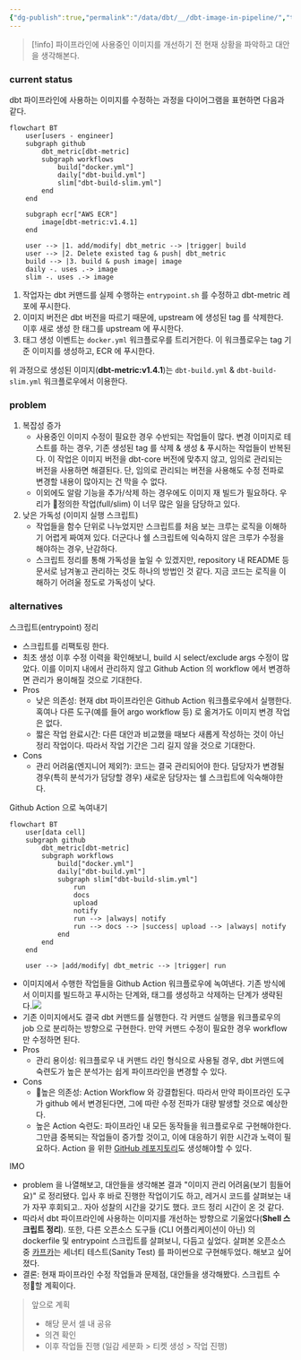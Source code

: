 ```yaml
---
{"dg-publish":true,"permalink":"/data/dbt/__/dbt-image-in-pipeline/","tags":["dbt","image","pipeline"],"dgHomeLink":true,"dgShowBacklinks":true,"dgShowLocalGraph":true,"dgShowInlineTitle":true,"dgEnableSearch":true,"dgLinkPreview":true,"dgShowTags":true,"noteIcon":""}
---
```



> [!info] 파이프라인에 사용중인 이미지를 개선하기 전 현재 상황을 파악하고 대안을 생각해본다.

### current status


dbt 파이프라인에 사용하는 이미지를 수정하는 과정을 다이어그램을 표현하면 다음과 같다.
```mermaid
flowchart BT
	user[users - engineer]
	subgraph github
		dbt_metric[dbt-metric]
		subgraph workflows
			build["docker.yml"]
			daily["dbt-build.yml"]
			slim["dbt-build-slim.yml"]
		end
	end
	
	subgraph ecr["AWS ECR"]
		image[dbt-metric:v1.4.1]
	end

	user --> |1. add/modify| dbt_metric --> |trigger| build
	user --> |2. Delete existed tag & push| dbt_metric
	build --> |3. build & push image| image
	daily -. uses .-> image
	slim -. uses .-> image
```

1. 작업자는 dbt 커맨드를 실제 수행하는 `entrypoint.sh` 를 수정하고 dbt-metric 레포에 푸시한다. 
2. 이미지 버전은 dbt 버전을 따르기 때문에, upstream 에 생성된 tag 를 삭제한다. 이후 새로 생성
한 태그를 upstream 에 푸시한다.
3. 태그 생성 이벤트는 `docker.yml` 워크플로우를 트리거한다. 이 워크플로우는 tag 기준 이미지를 생성하고, ECR 에 푸시한다.

위 과정으로 생성된 이미지(**dbt-metric:v1.4.1**)는 `dbt-build.yml` & `dbt-build-slim.yml` 워크플로우에서 이용한다. 


### problem


1. 복잡성 증가
	- 사용중인 이미지 수정이 필요한 경우 수반되는 작업들이 많다. 변경 이미지로 테스트를 하는 경우, 기존 생성된 tag 를 삭제 & 생성 & 푸시하는 작업들이 반복된다. 이 작업은 이미지 버전을 dbt-core 버전에 맞추지 않고, 임의로 관리되는 버전을 사용하면 해결된다. 단, 임의로 관리되는 버전을 사용해도 수정 전파로 변경할 내용이 많아지는 건 막을 수 없다.
	- 이외에도 알람 기능을 추가/삭제 하는 경우에도 이미지 재 빌드가 필요하다. 우리가 정의한 작업(full/slim) 이 너무 많은 일을 담당하고 있다.
2. 낮은 가독성 (이미지 실행 스크립트)
	- 작업들을 함수 단위로 나누었지만 스크립트를 처음 보는 크루는 로직을 이해하기 어렵게 짜여져 있다. 더군다나 쉘 스크립트에 익숙하지 않은 크루가 수정을 해야하는 경우, 난감하다.
	- 스크립트 정리를 통해 가독성을 높일 수 있겠지만, repository 내 README 등 문서로 남겨놓고 관리하는 것도 하나의 방법인 것 같다. 지금 코드는 로직을 이해하기 어려울 정도로 가독성이 낮다.


### alternatives


스크립트(entrypoint) 정리
- 스크립트를 리팩토링 한다.
- 최초 생성 이후 수정 이력을 확인해보니, build 시 select/exclude args 수정이 많았다. 이를 이미지 내에서 관리하지 않고 Github Action 의 workflow 에서 변경하면 관리가 용이해질 것으로 기대한다.
- Pros
	- 낮은 의존성: 현재 dbt 파이프라인은 Github Action 워크플로우에서 실행한다. 혹여나 다른 도구(예를 들어 argo workflow 등) 로 옮겨가도 이미지 변경 작업은 없다.
	- 짧은 작업 완료시간: 다른 대안과 비교했을 때보다 새롭게 작성하는 것이 아닌 정리 작업이다. 따라서 작업 기간은 그리 길지 않을 것으로 기대한다.
- Cons
	- 관리 어려움(엔지니어 제외?): 코드는 결국 관리되어야 한다. 담당자가 변경될 경우(특히 분석가가 담당할 경우) 새로운 담당자는 쉘 스크립트에 익숙해야한다.


Github Action 으로 녹여내기
```mermaid
flowchart BT
	user[data cell]
	subgraph github
		dbt_metric[dbt-metric]
		subgraph workflows
			build["docker.yml"]
			daily["dbt-build.yml"]
			subgraph slim["dbt-build-slim.yml"]
				run
				docs
				upload
				notify
				run --> |always| notify
				run --> docs --> |success| upload --> |always| notify
			end
		end
	end
	
	user --> |add/modify| dbt_metric --> |trigger| run
```
- 이미지에서 수행한 작업들을 Github Action 워크플로우에 녹여낸다. 기존 방식에서 이미지를 빌드하고 푸시하는 단계와, 태그를 생성하고 삭제하는 단계가 생략된다.![](https://i.imgur.com/6A0m4DY.png)
- 기존 이미지에서도 결국 dbt 커맨드를 실행한다. 각 커맨드 실행을 워크플로우의 job 으로 분리하는 방향으로 구현한다. 만약 커맨드 수정이 필요한 경우 workflow 만 수정하면 된다.
- Pros
	- 관리 용이성: 워크플로우 내 커맨드 라인 형식으로 사용될 경우, dbt 커맨드에 숙련도가 높은 분석가는 쉽게 파이프라인을 변경할 수 있다.
- Cons
	- 높은 의존성: Action Workflow 와 강결합된다. 따라서 만약 파이프라인 도구가 github 에서 변경된다면, 그에 따란 수정 전파가 대량 발생할 것으로 예상한다.
	- 높은 Action 숙련도: 파이프라인 내 모든 동작들을 워크플로우로 구현해야한다. 그만큼 중복되는 작업들이 증가할 것이고, 이에 대응하기 위한 시간과 노력이 필요하다. Action 을 위한 [GitHub 레포지토리](https://github.com/dbt-labs/actions)도 생성해야할 수 있다.


IMO
- problem 을 나열해보고, 대안들을 생각해본 결과 "이미지 관리 어려움(보기 힘들어요)" 로 정리됐다. 입사 후 바로 진행한 작업이기도 하고, 레거시 코드를 살펴보는 내가 자꾸 후회되고.. 자아 성찰의 시간을 갖기도 했다. 코드 정리 시간이 온 것 같다.
- 따라서 dbt 파이프라인에 사용하는 이미지를 개선하는 방향으로 기울었다(**Shell 스크립트 정리**). 또한, 다른 오픈소스 도구들 (CLI 어플리케이션이 아닌) 의 dockerfile 및 entrypoint 스크립트를 살펴보니, 다듬고 싶었다. 살펴본 오픈소스 중 [카프카](https://github.com/apache/kafka/tree/trunk/docker)는 세너티 테스트(Sanity Test) 를 파이썬으로 구현해두었다. 해보고 싶어졌다.
- 결론: 현재 파이프라인 수정 작업들과 문제점, 대안들을 생각해봤다. 스크립트 수정할 계획이다.

> 앞으로 계획
> - 해당 문서 셀 내 공유
> - 의견 확인
> - 이후 작업들 진행 (일감 세분화 > 티켓 생성 > 작업 진행)